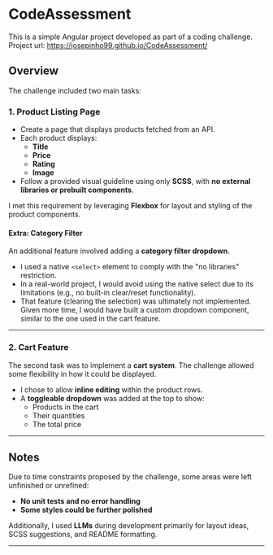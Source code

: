 # CodeAssessment

This is a simple Angular project developed as part of a coding challenge.
Project url: https://josepinho99.github.io/CodeAssessment/

## Overview

The challenge included two main tasks:

### 1. Product Listing Page

- Create a page that displays products fetched from an API.
- Each product displays:
    - **Title**
    - **Price**
    - **Rating**
    - **Image**
- Follow a provided visual guideline using only **SCSS**, with **no external libraries or prebuilt components**.

I met this requirement by leveraging **Flexbox** for layout and styling of the product components.

#### Extra: Category Filter

An additional feature involved adding a **category filter dropdown**.

- I used a native `<select>` element to comply with the "no libraries" restriction.
- In a real-world project, I would avoid using the native select due to its limitations (e.g., no built-in clear/reset functionality).
- That feature (clearing the selection) was ultimately not implemented. Given more time, I would have built a custom dropdown component, similar to the one used in the cart feature.

---

### 2. Cart Feature

The second task was to implement a **cart system**. The challenge allowed some flexibility in how it could be displayed.

- I chose to allow **inline editing** within the product rows.
- A **toggleable dropdown** was added at the top to show:
    - Products in the cart
    - Their quantities
    - The total price

---

## Notes

Due to time constraints proposed by the challenge, some areas were left unfinished or unrefined:

- **No unit tests and no error handling**
- **Some styles could be further polished**

Additionally, I used **LLMs** during development primarily for layout ideas, SCSS suggestions, and README formatting.

---
